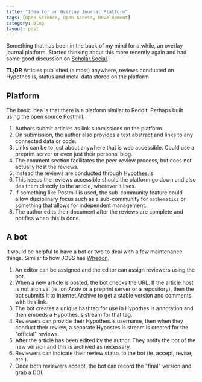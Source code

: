 ```yaml
---
title: "Idea for an Overlay Journal Platform"
tags: [Open Science, Open Access, Development]
category: blog
layout: post
---
```


Something that has been in the back of my mind for a while, an overlay journal platform. Started thinking about this more recently again and had some good discussion on [Scholar.Social](https://scholar.social/@drb/100882764015004813).

**TL;DR** Articles published (almost) anywhere, reviews conducted on Hypothes.is, status and meta-data stored on the platform

## Platform
The basic idea is that there is a platform similar to Reddit. Perhaps built using the open source [Postmill](https://postmill.xyz/).
1. Authors submit articles as link submissions on the platform.
1. On submission, the author also provides a text abstract and links to any connected data or code.
1. Links can be to just about anywhere that is web accessible. Could use a preprint server or even just their personal blog.
1. The comment section facilitates the peer-review process, but does not actually host the reviews.
1. Instead the reviews are conducted through [Hypothes.is](https://web.hypothes.is/).
1. This keeps the reviews accessible should the platform go down and also ties them directly to the article, wherever it lives.
1. If something like Postmill is used, the sub-community feature could allow disciplinary focus such as a sub-community for `mathematics` or something that allows for independent management.
1. The author edits their document after the reviews are complete and notifies when this is done.


## A bot
It would be helpful to have a bot or two to deal with a few maintenance things. Similar to how JOSS has [Whedon](https://github.com/openjournals/whedon).
1. An editor can be assigned and the editor can assign reviewers using the bot.
1. When a new article is posted, the bot checks the URL. If the article host is not archival (ie. on Arxiv or a preprint server or a repository), then the bot submits it to Internet Archive to get a stable version and comments with this link.
1. The bot creates a unique hashtag for use in Hypothes.is annotation and then embeds a Hypothes.is stream for that tag.
1. Reviewers can provide their Hypothes.is username, then when they conduct their review, a separate Hypostes.is stream is created for the "official" reviews.
1. After the article has been edited by the author. They notify the bot of the new version and this is archived as necessary.
1. Reviewers can indicate their review status to the bot (ie. accept, revise, etc.).
1. Once both reviewers accept, the bot can record the "final" version and grab a DOI.

